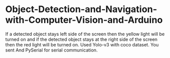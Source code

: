# Object-Detection-and-Navigation-with-Computer-Vision-and-Arduino
If a detected object stays left side of the screen then the yellow light will be turned on and if the detected object stays at the right side of the screen then the red light will be turned on.  Used Yolo-v3 with coco dataset. You sent And PySerial for serial communication.
